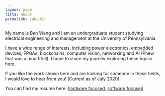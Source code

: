 ```yaml
---
layout: page
title: About
permalink: /about/
---
```


My name is Ben Wang and I am an undergraduate student studying electrical engineering and management at the University of Pennsylvania.


I have a wide range of interests, including power electronics, embedded devices, FPGAs, blockchains, computer vision, networking and AI (Phew that was a mouthfull). I hope to share my journey exploring these topics here.


If you like the work shown here and are looking for someone in these fields, I would love to hear from you! (Current as of July 2020)

You can find my resume here: [hardware focused](/resume_hw.pdf), [software focused](/resume_sw.pdf)